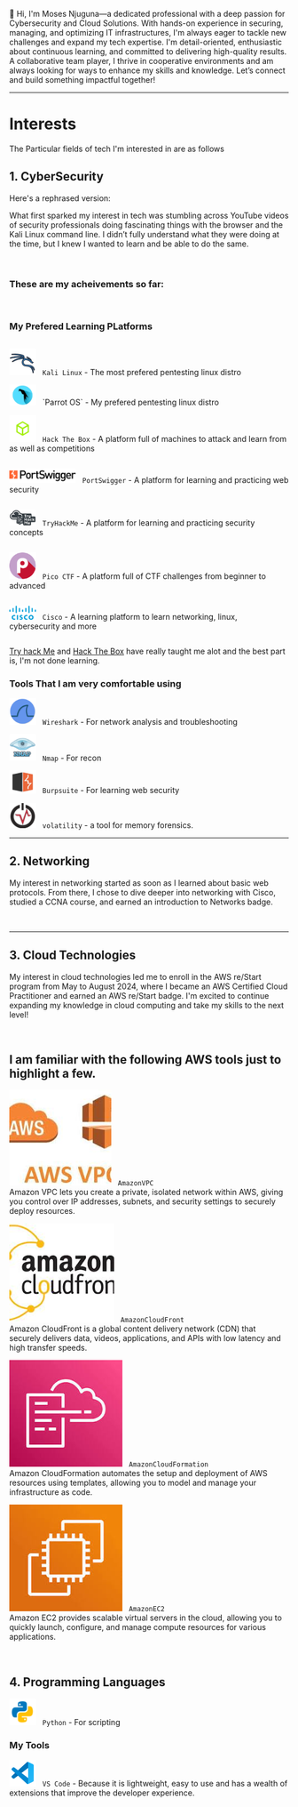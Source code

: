 

👋 Hi, I'm Moses Njuguna—a dedicated professional with a deep passion for Cybersecurity and Cloud Solutions. With hands-on experience in securing, managing, and optimizing IT infrastructures, I'm always eager to tackle new challenges and expand my tech expertise. I'm detail-oriented, enthusiastic about continuous learning, and committed to delivering high-quality results. A collaborative team player, I thrive in cooperative environments and am always looking for ways to enhance my skills and knowledge. Let’s connect and build something impactful together!

<hr>

# Interests

The Particular fields of tech I'm interested in are as follows

## 1. CyberSecurity 

Here's a rephrased version:

What first sparked my interest in tech was stumbling across YouTube videos of security professionals doing fascinating things with the browser and the Kali Linux command line. I didn’t fully understand what they were doing at the time, but I knew I wanted to learn and be able to do the same. 

<br>

### These are my acheivements so far:

<div data-iframe-width="150" data-iframe-height="270" data-share-badge-id="e765483e-b64c-4162-ba09-171e3dbd95f1" data-share-badge-host="https://www.credly.com"></div><script type="text/javascript" async src="//cdn.credly.com/assets/utilities/embed.js"></script>  

<br>

### My Prefered Learning PLatforms

<div style="display: flex; flex-direction: column;">

![Kali Linux](./icons8-kali-linux-48.png) &nbsp; 
`Kali Linux` - The most prefered pentesting linux distro

<div>
<img src="./parrot.png" alt="parrot os" width="48"/> &nbsp; 
`Parrot OS` - My prefered pentesting linux distro
</div>

<img src="./HTB.png" alt="Hack The Box" width="48"/> &nbsp; 
`Hack The Box` - A platform full of machines to attack and learn from as well as competitions

<img src="./portswigger.svg" style="background-color: white;" alt="parrot os" width="120"/> &nbsp; 
`PortSwigger` - A platform for learning and practicing web security

<img src="./THM.webp" alt="Try Hack Me" width="48"/> &nbsp; 
`TryHackMe` - A platform for learning and practicing security concepts

<img src="./Pico ctf.png" alt="Pico ctf" width="48"/> &nbsp; 
`Pico CTF` - A platform full of CTF challenges from beginner to advanced

<img src="./Cisco.png" alt="Cisco" width="48"/> &nbsp;
`Cisco` - A learning platform to learn networking, linux, cybersecurity and more

</div>

[Try hack Me](https://tryhackme.com/) and [Hack The Box](https://www.hackthebox.com/) have really taught me alot and the best part is, I'm not done learning.

### Tools That I am very comfortable using

<img src="./wireshark.png" alt="wireshark" width="48"/> &nbsp; `Wireshark` - For network analysis and troubleshooting

<img src="./nmap.png" alt="Cisco" width="48"/> &nbsp; `Nmap` - For recon

<img src="./burpsuite.png" alt="burpsuite" width="48"/> &nbsp; `Burpsuite` - For learning web security

<img src="./volatility.png" alt="volatility" width="48"/> &nbsp; `volatility` - a tool for memory forensics.

<hr>

## 2. Networking

My interest in networking started as soon as I learned about basic web protocols. From there, I chose to dive deeper into networking with Cisco, studied a CCNA course, and earned an introduction to Networks badge.

<br/>


<hr>

## 3. Cloud Technologies 
My interest in cloud technologies led me to enroll in the AWS re/Start program from May to August 2024, where I became an AWS Certified Cloud Practitioner and earned an AWS re/Start badge. I'm excited to continue expanding my knowledge in cloud computing and take my skills to the next level!

<br>

## I am familiar with the following AWS tools just to highlight a few.

![AmazonVPC](./amazonvpc.jpeg) &nbsp; `AmazonVPC`  
Amazon VPC lets you create a private, isolated network within AWS, giving you control over IP addresses, subnets, and security settings to securely deploy resources.

![AmazonCloudFront](./cloudfront.jpeg) &nbsp; `AmazonCloudFront`  
Amazon CloudFront is a global content delivery network (CDN) that securely delivers data, videos, applications, and APIs with low latency and high transfer speeds.

![AmazonCloudFormation](./cloudformation.jpeg) &nbsp; `AmazonCloudFormation`  
Amazon CloudFormation automates the setup and deployment of AWS resources using templates, allowing you to model and manage your infrastructure as code.

![AmazonEC2](./ec2.jpeg) &nbsp; `AmazonEC2`  
Amazon EC2 provides scalable virtual servers in the cloud, allowing you to quickly launch, configure, and manage compute resources for various applications.






<br>

## 4. Programming Languages

<img src="./Python.png" alt="python" width="48"/> &nbsp; `Python` - For scripting

### My Tools

![Code Editor](./icons8-visual-studio-code-2019-48.png) &nbsp; `VS Code` - Because it is lightweight, easy to use and has a wealth of extensions that improve the developer experience.
